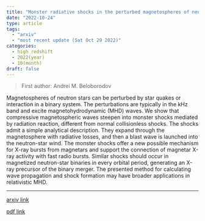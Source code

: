 ```yaml
---
title: "Monster radiative shocks in the perturbed magnetospheres of neutron stars"
date: "2022-10-24"
type: article
tags:
  - "arxiv"
  - "most recent update (Sat Oct 29 2022)"
categories:
  - high redshift
  - 2022(year)
  - 10(month)
draft: false
---
```


> First author: Andrei M. Beloborodov

 Magnetospheres of neutron stars can be perturbed by star quakes or
interaction in a binary system. The perturbations are typically in the kHz band
and excite magnetohydrodynamic (MHD) waves. We show that compressive
magnetospheric waves steepen into monster shocks mediated by radiation
reaction, different from normal collisionless shocks. The shocks admit a simple
analytical description. They expand through the magnetosphere with radiative
losses, and then a blast wave is launched into the neutron-star wind. The
monster shocks offer a new possible mechanism for X-ray bursts from magnetars
and support the connection of magnetar X-ray activity with fast radio bursts.
Similar shocks should occur in magnetized neutron-star binaries in every
orbital period, generating an X-ray precursor of the binary merger. The
presented method for calculating wave propagation and shock formation may have
broader applications in relativistic MHD.

---
[arxiv link](http://arxiv.org/abs/2210.13509v1)

[pdf link](http://arxiv.org/pdf/2210.13509v1)